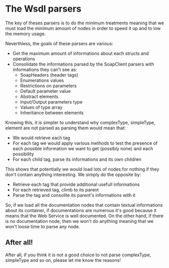 The Wsdl parsers
================

The key of theses parsers is to do the minimum treatments meaning that we must load the minimum amount of nodes in order to speed it up and to low the memory usage.

Neverthless, the goals of these parsers are various:

- Get the maximum amount of informations about each structs and operations
- Consolidate the informations parsed by the SoapClient parsers with informations they can't see as:
    - SoapHeaders (header tags)
    - Enumerations values
    - Restrictions on parameters
    - Default parameter value
    - Abstract elements
    - Input/Output parameters type
    - Values of type array
    - Inheritance between elements

Knowing this, it is simpler to understand why complexType, simpleType, element are not parsed as parsing them would mean that:

- We would retrieve each tag
- For each tag we would apply various methods to test the presence of each possible information we want to get (possibly none) and each possibility
- For each child tag, parse its informations and its own children
 
This shows that potentially we would load lots of nodes for nothing if they don't contain anything interesting. We simply do the opposite by:
- Retrieve each tag that provide additional usefull informations
- For each retrieved tag, climb to its parent
- Parse the tag and consolite its parent's informations with it

So, if we load all the documentation nodes that contain textual informations about its container, if documentations are numerous it's good because it means that the Web Service is well documented.
On the other hand, if there is no documentation node, then we won't do anything meaning that we won't loose time to parse any node.

After all!
----------

After all, if you think it is not a good choice to not parse complexType, simpleType and so on, please let me know the reasons!